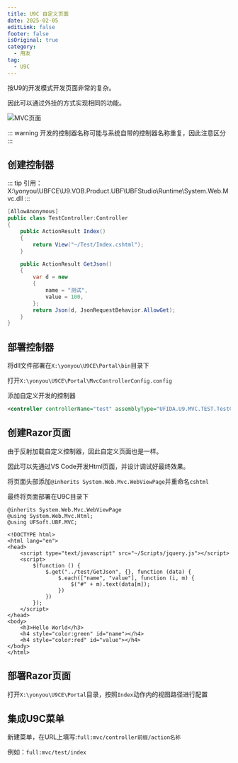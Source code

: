 ```yaml
---
title: U9C 自定义页面
date: 2025-02-05
editLink: false
footer: false
isOriginal: true
category:
  - 用友
tag:
  - U9C
---
```


按U9的开发模式开发页面非常的复杂。

因此可以通过外挂的方式实现相同的功能。

![MVC页面](https://image.ilyl.life:8443/yonyou/u9c/ui/mvc/u9c_mvc.png)

::: warning
开发的控制器名称可能与系统自带的控制器名称重复，因此注意区分
:::

## 创建控制器

::: tip
引用：X:\yonyou\UBFCE\U9.VOB.Product.UBF\UBFStudio\Runtime\System.Web.Mvc.dll
:::

```cs
[AllowAnonymous]
public class TestController:Controller
{
    public ActionResult Index()
    {
        return View("~/Test/Index.cshtml");
    }

    public ActionResult GetJson()
    {
        var d = new
        {
            name = "测试",
            value = 100,
        };
        return Json(d, JsonRequestBehavior.AllowGet);
    }
}
```

## 部署控制器

将dll文件部署在`X:\yonyou\U9CE\Portal\bin`目录下

打开`X:\yonyou\U9CE\Portal\MvcControllerConfig.config`

添加自定义开发的控制器

```xml
<controller controllerName="test" assemblyType="UFIDA.U9.MVC.TEST.TestController,UFIDA.U9.MVC.TEST" />
```

## 创建Razor页面

由于反射加载自定义控制器，因此自定义页面也是一样。

因此可以先通过VS Code开发Html页面，并设计调试好最终效果。

将页面头部添加`@inherits System.Web.Mvc.WebViewPage`并重命名`cshtml`

最终将页面部署在U9C目录下

```razor{1-3}
@inherits System.Web.Mvc.WebViewPage
@using System.Web.Mvc.Html;
@using UFSoft.UBF.MVC;

<!DOCTYPE html>
<html lang="en">
<head>
    <script type="text/javascript" src="~/Scripts/jquery.js"></script>
    <script>
        $(function () {
            $.get("../test/GetJson", {}, function (data) {
                $.each(["name", "value"], function (i, m) {
                    $("#" + m).text(data[m]);
                })
            })
        });
    </script>
</head>
<body>
    <h3>Hello World</h3>
    <h4 style="color:green" id="name"></h4>
    <h4 style="color:red" id="value"></h4>
</body>
</html>
```

## 部署Razor页面

打开`X:\yonyou\U9CE\Portal`目录，按照`Index`动作内的视图路径进行配置

## 集成U9C菜单

新建菜单，在URL上填写:`full:mvc/controller前缀/action名称`

例如：`full:mvc/test/index`